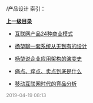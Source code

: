 /产品设计 索引：


**[上一级目录](/index.md)**

- [互联网产品24种商业模式](/产品设计/互联网产品24种商业模式.md)

- [杨堃聊一套系统从无到有的设计](/产品设计/杨堃聊一套系统从无到有的设计.md)

- [杨堃说企业应用架构的演变史](/产品设计/杨堃说企业应用架构的演变史.md)

- [痛点、痒点、卖点到底是什么](/产品设计/痛点、痒点、卖点到底是什么.md)

- [移动互联网时代的竞品分析](/产品设计/移动互联网时代的竞品分析.md)


<font size=2 color='grey'> 2019-04-19 08:13 </font>